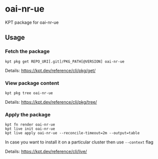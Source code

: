 # oai-nr-ue

KPT package for oai-nr-ue

## Usage

### Fetch the package

`kpt pkg get REPO_URI[.git]/PKG_PATH[@VERSION] oai-nr-ue`

Details: https://kpt.dev/reference/cli/pkg/get/

### View package content

`kpt pkg tree oai-nr-ue`

Details: https://kpt.dev/reference/cli/pkg/tree/

### Apply the package

```
kpt fn render oai-nr-ue
kpt live init oai-nr-ue
kpt live apply oai-nr-ue --reconcile-timeout=2m --output=table 
```

In case you want to install it on a particular cluster then use `--context` flag

Details: https://kpt.dev/reference/cli/live/
